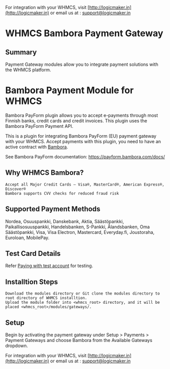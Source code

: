 For integration with your WHMCS, visit [http://logicmaker.in](http://logicmaker.in) or email us at : support@logicmaker.in

# WHMCS Bambora Payment Gateway

## Summary

Payment Gateway modules allow you to integrate payment solutions with the WHMCS platform.

# Bambora Payment Module for WHMCS

Bambora PayForm plugin allows you to accept e-payments through most Finnish banks, credit cards and credit invoices. This plugin uses the Bambora PayForm Payment API.

This is a plugin for integrating Bambora PayForm (EU) payment gateway with your WHMCS. Accept payments with this plugin, you need to have an active contract with [Bambora](https://www.bambora.com/fi/fi/maksuratkaisut/verkkokauppa/tuotteet/payform/).

See Bambora PayForm documentation: https://payform.bambora.com/docs/

## Why WHMCS Bambora?

    Accept all Major Credit Cards – Visa®, MasterCard®, American Express®, Discover®
    Bambora supports CVV checks for reduced fraud risk

## Supported Payment Methods

Nordea, Osuuspankki, Danskebank, Aktia, Säästöpankki, Paikallisosuuspankki, Handelsbanken, S-Pankki, Ålandsbanken, Oma Säästöpankki, Visa, Visa Electron, Mastercard, Everyday.fi, Joustoraha, Euroloan, MobilePay.

## Test Card Details

Refer [Paying with test account](https://payform.bambora.com/docs/web_payments/?page=testing) for testing.

## Installtion Steps

    Download the modules directory or Git clone the modules directory to root directory of WHMCS installtion.
    Upload the module folder into <whmcs_root> directory, and it will be placed <whmcs_root>/modules/gateways/.

## Setup

Begin by activating the payment gateway under Setup > Payments > Payment Gateways and choose Bambora from the Available Gateways dropdown.


For integration with your WHMCS, visit [http://logicmaker.in](http://logicmaker.in) or email us at : support@logicmaker.in
